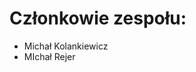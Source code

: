 # Członkowie zespołu:
   - Michał Kolankiewicz
   - MIchał Rejer




              
            
              
